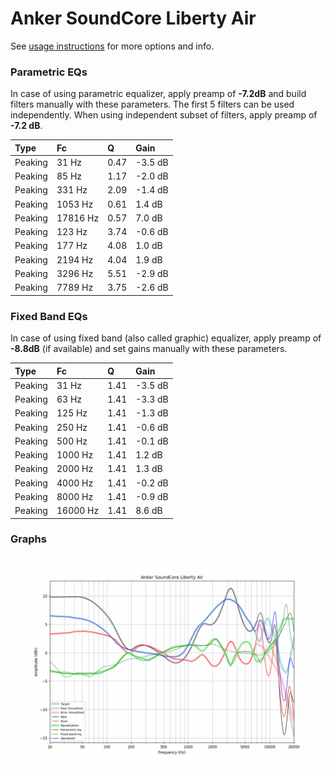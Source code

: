 # Anker SoundCore Liberty Air
See [usage instructions](https://github.com/jaakkopasanen/AutoEq#usage) for more options and info.

### Parametric EQs
In case of using parametric equalizer, apply preamp of **-7.2dB** and build filters manually
with these parameters. The first 5 filters can be used independently.
When using independent subset of filters, apply preamp of **-7.2 dB**.

| Type    | Fc       |    Q | Gain    |
|:--------|:---------|:-----|:--------|
| Peaking | 31 Hz    | 0.47 | -3.5 dB |
| Peaking | 85 Hz    | 1.17 | -2.0 dB |
| Peaking | 331 Hz   | 2.09 | -1.4 dB |
| Peaking | 1053 Hz  | 0.61 | 1.4 dB  |
| Peaking | 17816 Hz | 0.57 | 7.0 dB  |
| Peaking | 123 Hz   | 3.74 | -0.6 dB |
| Peaking | 177 Hz   | 4.08 | 1.0 dB  |
| Peaking | 2194 Hz  | 4.04 | 1.9 dB  |
| Peaking | 3296 Hz  | 5.51 | -2.9 dB |
| Peaking | 7789 Hz  | 3.75 | -2.6 dB |

### Fixed Band EQs
In case of using fixed band (also called graphic) equalizer, apply preamp of **-8.8dB**
(if available) and set gains manually with these parameters.

| Type    | Fc       |    Q | Gain    |
|:--------|:---------|:-----|:--------|
| Peaking | 31 Hz    | 1.41 | -3.5 dB |
| Peaking | 63 Hz    | 1.41 | -3.3 dB |
| Peaking | 125 Hz   | 1.41 | -1.3 dB |
| Peaking | 250 Hz   | 1.41 | -0.6 dB |
| Peaking | 500 Hz   | 1.41 | -0.1 dB |
| Peaking | 1000 Hz  | 1.41 | 1.2 dB  |
| Peaking | 2000 Hz  | 1.41 | 1.3 dB  |
| Peaking | 4000 Hz  | 1.41 | -0.2 dB |
| Peaking | 8000 Hz  | 1.41 | -0.9 dB |
| Peaking | 16000 Hz | 1.41 | 8.6 dB  |

### Graphs
![](./Anker%20SoundCore%20Liberty%20Air.png)